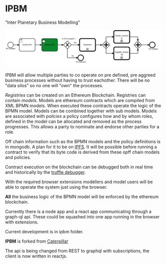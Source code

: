 # IPBM

"Inter Planetary Business Modelling"

![bpmn model](Screenshot%20from%202019-04-27%2012-53-12.png)

IPBM will allow multiple parties to co operate on pre defined, pre aggreed business processes without having to trust eachother.  There will be no "data silos" so no one will "own" the processes.

*Registries* can be created on an Ethereum Blockchain.  Registries can contain *models*.  Models are ethereum contracts which are compiled from XML BPMN models.  When executed these contracts operate the logic of the BPMN model.  Models can be combined together with sub models.  Models are associated with *policies* a policy configures how and by whom roles, defined in the model can be allocated and removed as the process progresses.  This allows a party to nominate and endorse other parties for a role.

Off chain information such as the BPMN models and the policy definitions is in mongodb. A plan for it to be on [IPFS](https://ipfs.io/).  It will be possible before running a contract to verify that its byte code is derived from these opff chain models and policies.

Contract execution on the blockchain can be debugged both in real time and historically by the [truffle debugger](https://truffleframework.com/docs/truffle/getting-started/debugging-your-contracts).

With the required browser extensions modellers and model users will be able to operate the system just using the browser.

**All** the business logic of the BPMN model will be enforced by the ethereum blockchain.

Currently there is a node app and a react app communicating through a graph-ql api.  These could be squashed into one app running in the browser with extensions.

Current development is in ipbm folder.

**IPBM** is forked from [Caterpillar](https://github.com/orlenyslp/Caterpillar)

The api is being changed from REST to graphql with subscriptions, the client is now written in reactjs.
